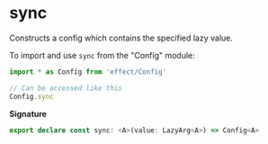 # sync

Constructs a config which contains the specified lazy value.

To import and use `sync` from the "Config" module:

```ts
import * as Config from 'effect/Config'

// Can be accessed like this
Config.sync
```

**Signature**

```ts
export declare const sync: <A>(value: LazyArg<A>) => Config<A>
```
